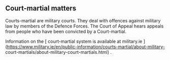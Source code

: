 ##  Court-martial matters

Courts-martial are military courts. They deal with offences against military
law by members of the Defence Forces. The Court of Appeal hears appeals from
people who have been convicted by a Court-martial.

Information on the [ court-martial system is available at military.ie
](https://www.military.ie/en/public-information/courts-martial/about-military-
court-martials/about-military-court-martials.html) .
